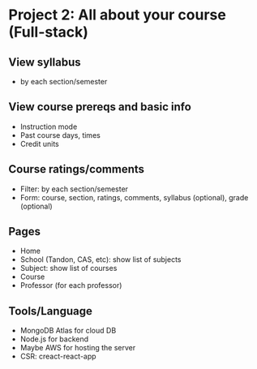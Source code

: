 # Project 2: All about your course (Full-stack)
## View syllabus
- by each section/semester

## View course prereqs and basic info
- Instruction mode
- Past course days, times
- Credit units

## Course ratings/comments
- Filter: by each section/semester
- Form: course, section, ratings, comments, syllabus (optional), grade (optional)

## Pages
- Home
- School (Tandon, CAS, etc): show list of subjects
- Subject: show list of courses
- Course
- Professor (for each professor)

## Tools/Language
- MongoDB Atlas for cloud DB
- Node.js for backend
- Maybe AWS for hosting the server
- CSR: creact-react-app